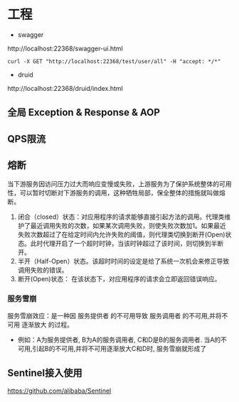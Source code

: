 # 工程

* swagger

http://localhost:22368/swagger-ui.html

`curl -X GET "http://localhost:22368/test/user/all" -H "accept: */*"`

* druid

http://localhost:22368/druid/index.html

## 全局 Exception & Response & AOP

## QPS限流

## 熔断

当下游服务因访问压力过大而响应变慢或失败，上游服务为了保护系统整体的可用性，可以暂时切断对下游服务的调用，这种牺牲局部，保全整体的措施就叫做熔断。

1. 闭合（closed）状态：对应用程序的请求能够直接引起方法的调用。代理类维护了最近调用失败的次数，如果某次调用失败，则使失败次数加1。如果最近失败次数超过了在给定时间内允许失败的阈值，则代理类切换到断开(Open)状态。此时代理开启了一个超时时钟，当该时钟超过了该时间，则切换到半断开。
2. 半开（Half-Open）状态。该超时时间的设定是给了系统一次机会来修正导致调用失败的错误。
3. 断开(Open)状态： 在该状态下，对应用程序的请求会立即返回错误响应。

### 服务雪崩

服务雪崩效应：是一种因 服务提供者 的不可用导致 服务调用者 的不可用,并将不可用 逐渐放大 的过程。

* 例如：A为服务提供者, B为A的服务调用者, C和D是B的服务调用者. 当A的不可用,引起B的不可用,并将不可用逐渐放大C和D时, 服务雪崩就形成了

## Sentinel接入使用

https://github.com/alibaba/Sentinel

